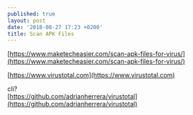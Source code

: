 ```yaml
---
published: true
layout: post
date: '2018-08-27 17:23 +0200'
title: Scan APK Files
---
```

[https://www.maketecheasier.com/scan-apk-files-for-virus/](https://www.maketecheasier.com/scan-apk-files-for-virus/)

[https://www.virustotal.com](https://www.virustotal.com)

cli?  
[https://github.com/adrianherrera/virustotal](https://github.com/adrianherrera/virustotal)